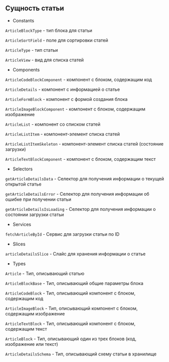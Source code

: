 ## Сущность статьи

- Constants

`ArticleBlockType` - тип блока для статьи

`ArticleSortField` - поле для сортировки статей

`ArticleType` - тип статьи

`ArticleView` - вид для списка статей

- Components

`ArticleCodeBlockComponent` - компонент с блоком, содержащим код

`ArticleDetails` - компонент с информацией о статье

`ArticleFormBlock` - компонент с формой создания блока

`ArticleImageBlockComponent` - компонент с блоком, содержащим изображение

`ArticleList` - компонент со списком статей

`ArticleListItem` - компонент-элемент списка статей

`ArticleListItemSkeleton` - компонент-элемент списка статей (состояние загрузки)

`ArticleTextBlockComponent` - компонент с блоком, содержащим текст

- Selectors

`getArticleDetailsData` - Селектор для получения информации о текущей открытой статье

`getArticleDetailsError` - Селектор для получения информации об ошибке при получении статьи

`getArticleDetailsIsLoading` - Селектор для получения информации о состоянии загрузки статьи

- Services

`fetchArticleById` - Сервис для загрузки статьи по ID

- Slices

`articleDetailsSlice` - Слайс для хранения информации о статье

- Types

`Article` - Тип, описывающий статью

`ArticleBlockBase` - Тип, описывающий общие параметры блока

`ArticleCodeBlock` - Тип, описывающий компонент с блоком, содержащим код

`ArticleImageBlock` - Тип, описывающий компонент с блоком, содержащим изображение

`ArticleTextBlock` - Тип, описывающий компонент с блоком, содержащим текст

`ArticleBlock` - Тип, описывающий один из трех блоков (код, изображение или текст)

`ArticleDetailsSchema` - Тип, описывающий схему статьи в хранилище
